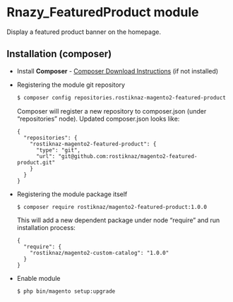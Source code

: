 # Rnazy_FeaturedProduct module

Display a featured product banner on the homepage.

## Installation (composer)

* Install __Composer__ - [Composer Download Instructions](https://getcomposer.org/doc/00-intro.md) (if not installed)

* Registering the module git repository

  ```sh
  $ composer config repositories.rostiknaz-magento2-featured-product git git@github.com:rostiknaz/magento2-featured-product.git
  ```
  Composer will register a new repository to composer.json (under “repositories” node). Updated composer.json looks like:

  ```
  {
    "repositories": {
      "rostiknaz-magento2-featured-product": {
        "type": "git",
        "url": "git@github.com:rostiknaz/magento2-featured-product.git"
      }
    }
  }
  ```  

* Registering the module package itself

  ```
  $ composer require rostiknaz/magento2-featured-product:1.0.0
  ```
  This will add a new dependent package under node “require” and run installation process:

  ```
  {
    "require": {
      "rostiknaz/magento2-custom-catalog": "1.0.0"
    }
  }
  ```
* Enable module

    ```
    $ php bin/magento setup:upgrade
    ```  

## Installation (manual)

* Download the Module archive from github repo, unpack it and upload its contents to a new folder <root>/app/code/Rnazy/FeaturedProduct/ of your Magento 2 installation
* Enable module

  ```
  $ php bin/magento setup:upgrade
  ```

## Usage

* Go to Stores -> Configurations -> Rnazy -> Featured Products and insert some existing salable product SKU.
* Clear config and FPC caches
* Go to Home Page and see a Featured Product banner